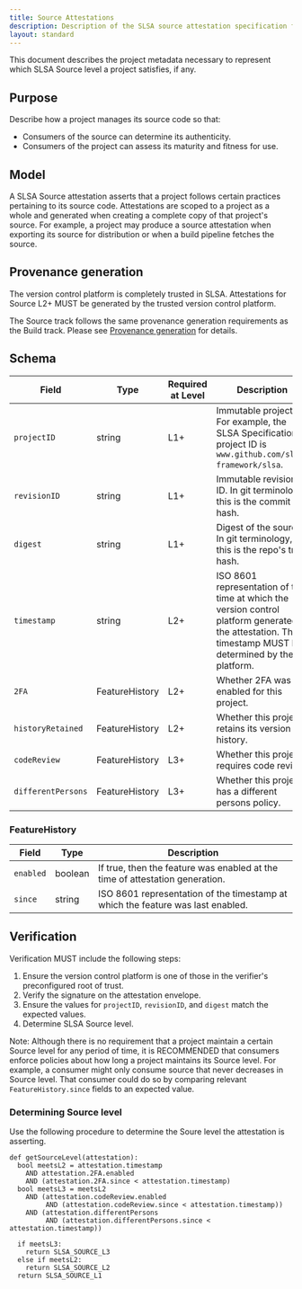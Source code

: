 ```yaml
---
title: Source Attestations
description: Description of the SLSA source attestation specification for verifying how source code is managed.
layout: standard
---
```

This document describes the project metadata necessary to represent which SLSA
Source level a project satisfies, if any.

## Purpose

Describe how a project manages its source code so that:

-   Consumers of the source can determine its authenticity.
-   Consumers of the project can assess its maturity and fitness for use.

## Model

A SLSA Source attestation asserts that a project follows certain practices
pertaining to its source code. Attestations are scoped to a project as a whole
and generated when creating a complete copy of that project's source. For
example, a project may produce a source attestation when exporting its source
for distribution or when a build pipeline fetches the source.

## Provenance generation

The version control platform is completely trusted in SLSA. Attestations for
Source L2+ MUST be generated by the trusted version control platform.

The Source track follows the same provenance generation requirements as the
Build track. Please see
[Provenance generation](requirements#provenance-generation) for details.

## Schema

| Field | Type | Required at Level | Description
| --- | --- | --- | ---
| `projectID` | string | L1+ | Immutable project ID. For example, the SLSA Specification's project ID is `www.github.com/slsa-framework/slsa`.
| `revisionID` | string | L1+ | Immutable revision ID. In git terminology, this is the commit hash.
| `digest` | string | L1+ | Digest of the source. In git terminology, this is the repo's tree hash.
| `timestamp` | string | L2+ | ISO 8601 representation of the time at which the version control platform generated the attestation. This timestamp MUST be determined by the platform.
| `2FA` | FeatureHistory | L2+ | Whether 2FA was enabled for this project.
| `historyRetained` | FeatureHistory | L2+ | Whether this project retains its version history.
| `codeReview` | FeatureHistory | L3+ | Whether this project requires code review.
| `differentPersons` | FeatureHistory | L3+ | Whether this project has a different persons policy.

### FeatureHistory

| Field | Type | Description
| --- | --- | ---
| `enabled` | boolean | If true, then the feature was enabled at the time of attestation generation.
| `since` | string | ISO 8601 representation of the timestamp at which the feature was last enabled.

## Verification

Verification MUST include the following steps:

1.  Ensure the version control platform is one of those in the verifier's preconfigured root of trust.
2.  Verify the signature on the attestation envelope.
3.  Ensure the values for `projectID`, `revisionID`, and `digest` match the expected values.
4.  Determine SLSA Source level.

Note: Although there is no requirement that a project maintain a certain Source
level for any period of time, it is RECOMMENDED that consumers enforce policies
about how long a project maintains its Source level. For example, a consumer
might only consume source that never decreases in Source level. That consumer
could do so by comparing relevant `FeatureHistory.since` fields to an expected
value.

### Determining Source level

Use the following procedure to determine the Soure level the attestation is asserting.

```pseudocode
def getSourceLevel(attestation):
  bool meetsL2 = attestation.timestamp
    AND attestation.2FA.enabled
    AND (attestation.2FA.since < attestation.timestamp)
  bool meetsL3 = meetsL2
    AND (attestation.codeReview.enabled
         AND (attestation.codeReview.since < attestation.timestamp))
    AND (attestation.differentPersons
         AND (attestation.differentPersons.since < attestation.timestamp))

  if meetsL3:
    return SLSA_SOURCE_L3
  else if meetsL2:
    return SLSA_SOURCE_L2
  return SLSA_SOURCE_L1
```
